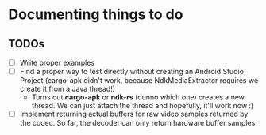 # Documenting things to do

## TODOs
- [ ] Write proper examples
- [ ] Find a proper way to test directly without creating an Android Studio Project (cargo-apk didn't work, because NdkMediaExtractor requires we create it from a Java thread!)
    * Turns out **cargo-apk** or **ndk-rs** (dunno which one) creates a new thread. We can just attach the thread and hopefully, it'll work now :)
- [ ] Implement returning actual buffers for raw video samples returned by the codec. So far, the decoder can only return hardware buffer samples.